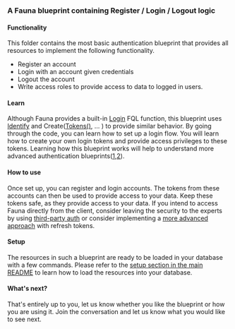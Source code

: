 ### A Fauna blueprint containing Register / Login / Logout logic

#### Functionality

This folder contains the most basic authentication blueprint that provides all resources to implement the following functionality. 

- Register an account
- Login with an account given credentials
- Logout the account
- Write access roles to provide access to data to logged in users. 

#### Learn

Although Fauna provides a built-in [Login](https://docs.fauna.com/fauna/current/api/fql/functions/login?lang=javascript) FQL function, this blueprint uses [Identify](https://docs.fauna.com/fauna/current/api/fql/functions/identify?lang=javascript) and Create([Tokens()](https://docs.fauna.com/fauna/current/api/fql/functions/tokens?lang=javascript), ... )  to provide similar behavior. By going through the code, you can learn how to set up a  login flow. You will learn how to create your own login tokens and provide access privileges to these tokens. Learning how this blueprint works will help to understand more advanced authentication blueprints([1](https://github.com/fauna-brecht/fauna-blueprints/tree/main/official/auth/refresh-tokens-simple),[2](https://github.com/fauna-brecht/fauna-blueprints/tree/main/official/auth/refresh-tokens-advanced)). 

#### How to use

Once set up,  you can register and login accounts. The tokens from these accounts can then be used to provide access to your data. Keep these tokens safe, as they provide access to your data. If you intend to access Fauna directly from the client, consider leaving the security to the experts by using [third-party auth](https://fauna.com/blog/setting-up-sso-authentication-in-fauna-with-auth0) or consider implementing a [more advanced approach](https://github.com/fauna-brecht/fauna-blueprints/tree/main/official/auth/refresh-tokens-advanced) with refresh tokens.

#### Setup

The resources in such a blueprint are ready to be loaded in your database with a few commands. Please refer to the [setup section in the main README](https://github.com/fauna-brecht/fauna-blueprints/blob/main/README.md#set-up-a-blueprint) to learn how to load the resources into your database. 

#### What's next?

That's entirely up to you, let us know whether you like the blueprint or how you are using it. Join the conversation <insert forum announcement> and let us know what you would like to see next.

